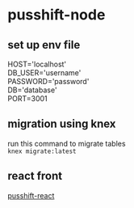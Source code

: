 # pusshift-node

## set up env file ##
HOST='localhost' <br />
DB_USER='username' <br />
PASSWORD='password' <br />
DB='database' <br />
PORT=3001 <br />

## migration using knex ##
run this command to migrate tables <br />
`knex migrate:latest`

## react front ##
[pusshift-react](https://github.com/jimarzape/pusshift-react)
